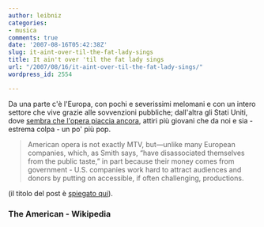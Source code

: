 ```yaml
---
author: leibniz
categories:
- musica
comments: true
date: '2007-08-16T05:42:38Z'
slug: it-aint-over-til-the-fat-lady-sings
title: It ain't over 'til the fat lady sings
url: "/2007/08/16/it-aint-over-til-the-fat-lady-sings/"
wordpress_id: 2554

---
```

Da una parte c'è l'Europa, con pochi e severissimi melomani e con un intero settore che vive grazie alle sovvenzioni pubbliche; dall'altra gli Stati Uniti, dove [sembra che l'opera piaccia ancora](https://www.american.com/archive/2007/july-august-magazine-contents/america2019s-opera-boom), attiri più giovani che da noi e sia - estrema colpa - un po' più pop. 

> American opera is not exactly MTV, but—unlike many European companies, which, as Smith says, “have disassociated themselves from the public taste,” in part because their money comes from government - U.S. companies work hard to attract audiences and donors by putting on accessible, if often challenging, productions.

(il titolo del post è [spiegato qui](https://en.wikipedia.org/wiki/It_ain't_over_'til_the_fat_lady_sings)).

### The American - Wikipedia 
